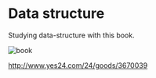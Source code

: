 # Data structure

Studying data-structure with this book.

![book](http://image.yes24.com/momo/TopCate80/MidCate02/7913218.jpg)

http://www.yes24.com/24/goods/3670039
